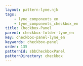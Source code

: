 ```yaml
---
layout: pattern-lyne.njk
tags: 
    - lyne_components_en
    - lyne_components_checkbox_en
title: Checkbox-Panel
parent: checkbox-folder-lyne_en
key: checkbox-panel-lyne_en
keywords: checkbox-panel
order: 135
patternId: sbbCheckboxPanel
patternDirectory: checkbox
---
```

